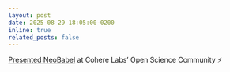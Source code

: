 ```yaml
---
layout: post
date: 2025-08-29 18:05:00-0200
inline: true
related_posts: false
---
```


[Presented NeoBabel](https://docs.google.com/presentation/d/11MV8zTrigUE7DxQpQUl0yc3qUkDQ24oBT9Dq4dU220Q/edit?usp=sharing) at Cohere Labs’ Open Science Community ⚡